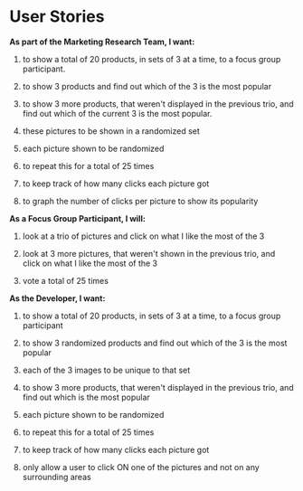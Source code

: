 # User Stories

**As part of the Marketing Research Team, I want:**
  1. to show a total of 20 products, in sets of 3 at a time, to a focus group participant.

  2. to show 3 products and find out which of the 3 is the most popular

  3. to show 3 more products, that weren't displayed in the previous trio, and find out which of the current 3 is the most popular.

  4. these pictures to be shown in a randomized set

  5. each picture shown to be randomized

  6. to repeat this for a total of 25 times

  7. to keep track of how many clicks each picture got

  8. to graph the number of clicks per picture to show its popularity  

**As a Focus Group Participant, I will:**
  1. look at a trio of pictures and click on what I like the most of the 3 

  2. look at 3 more pictures, that weren't shown in the previous trio, and click on what I like the most of the 3 

  3. vote a total of 25 times

**As the Developer, I want:**
  1. to show a total of 20 products, in sets of 3 at a time, to a focus group participant

  2. to show 3 randomized products and find out which of the 3 is the most popular

  3. each of the 3 images to be unique to that set

  4. to show 3 more products, that weren't displayed in the previous trio, and find out which is the most popular

  5. each picture shown to be randomized

  6. to repeat this for a total of 25 times

  7. to keep track of how many clicks each picture got

  8. only allow a user to click ON one of the pictures and not on any surrounding areas  